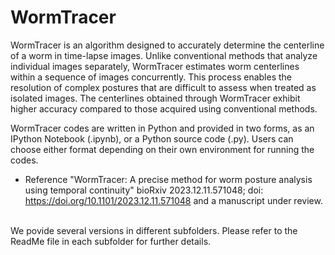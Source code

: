 # WormTracer

WormTracer is an algorithm designed to accurately determine the centerline of a worm in time-lapse images. Unlike conventional methods that analyze individual images separately, WormTracer estimates worm centerlines within a sequence of images concurrently. This process enables the resolution of complex postures that are difficult to assess when treated as isolated images. The centerlines obtained through WormTracer exhibit higher accuracy compared to those acquired using conventional methods.

WormTracer codes are written in Python and provided in two forms, as an IPython Notebook (.ipynb), or a Python source code (.py). Users can choose either format depending on their own environment for running the codes.

- Reference
"WormTracer: A precise method for worm posture analysis using temporal continuity"
bioRxiv 2023.12.11.571048; doi: https://doi.org/10.1101/2023.12.11.571048
and a manuscript under review.<br><br>

We povide several versions in different subfolders. Please refer to the ReadMe file in each subfolder for further details.
